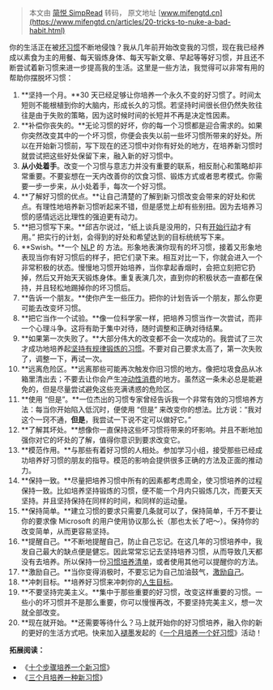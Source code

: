 > 本文由 [简悦 SimpRead](http://ksria.com/simpread/) 转码， 原文地址 [www.mifengtd.cn](https://www.mifengtd.cn/articles/20-tricks-to-nuke-a-bad-habit.html)

你的生活正在被[坏习惯](https://www.mifengtd.cn/articles/7-habits-of-highly-ineffective-people.html)不断地侵蚀？我从几年前开始改变我的习惯，现在我已经养成以素食为主的用餐、每天锻炼身体、每天写新文章、早起等等好习惯，并且还不断尝试着新习惯来进一步提高我的生活。这里是一些方法，我觉得可以非常有用的帮助你摆脱坏习惯：

1.  **坚持一个月。**30 天已经足够让你培养一个永久不变的好习惯了。时间太短则不能根植到你的大脑内，形成长久的习惯。若坚持时间很长但仍然失败往往是由于失败的策略，因为这时候时间的长短并不再是决定性因素。
2.  **补偿你丧失的。**无论习惯的好坏，你的每一个习惯都是迎合需求的。如果你突然改变其中的一个坏习惯，你便会丧失以前一些坏习惯所带来的好处。所以在开始新习惯前，写下现在的还习惯中对你有好处的地方，在培养新习惯时就尝试把这些好处保留下来，融入新的好习惯中。
3.  **从小处着手**。改变一个习惯与意志力并没有重要的联系，相反耐心和策略却非常重要。不要妄想在一天内改善你的饮食习惯、锻炼方式或者思考模式。你需要一步一步来，从小处着手，每次一个好习惯。
4.  **了解好习惯的优点。**让自己清楚的了解到新习惯改变会带来的好处和优点。有理性地培养新习惯听起来不错，但是感觉上却有些别扭。因为去培养习惯的感情远远比理性的强迫更有动力。
5.  **把习惯写下来。**邱吉尔说过，“纸上谈兵是没用的，只有[开始行动](https://www.mifengtd.cn/articles/7-ways-to-do-now.html)才有用。” 把实行的计划，会得到的好处和希望达到的目标统统写下来。
6.  **Swish。**一个 [NLP](http://en.wikipedia.org/wiki/Neuro-linguistic_programming) 的 方法。形象地表演你现有的坏习惯，接着又形象地表现当你有好习惯后的样子，把它们录下来。相互对比一下，你就会进入一个非常积极的状态。慢慢地习惯开始培养，当你拿起香烟时，会把立刻把它扔掉，然后又开始天天锻炼身体。重复表演几次，直到你的积极状态一直都在保持，并且轻松地踢掉你的坏习惯后。
7.  **告诉一个朋友。**使你产生一些压力。把你的计划告诉一个朋友，那么你更可能去改变坏习惯。
8.  **把它当作一个试验。**像一位科学家一样，把培养习惯当作一次尝试，而非一个心理斗争。这将有助于集中对待，随时调整和正确对待结果。
9.  **如果第一次失败了。**大部分伟大的改变都不会一次成功的。我尝试了三次才成功地培养起[坚持有规律锻炼的习惯](https://www.mifengtd.cn/articles/15-tips-to-restart-the-exercise-habit-and-how-to-keep-it.html)。不要对自己要求太高了，第一次失败了，调整一下，再试一次。
10.  **远离危险区。**远离那些可能再次触发你旧习惯的地方。像把垃圾食品从冰箱里清出去；不要去让你会产生[冲动性消费](https://www.mifengtd.cn/articles/ten-ways-to-avoid-financially-irresponsible-buying.html)的地方。虽然这一条未必总是能避免的，但是尽量尝试避免这些充满诱惑的危险区。
11.  **使用 “但是”。**一位杰出的习惯专家曾经告诉我一个非常有效的习惯培养方法：每当你开始陷入低沉时，便使用 “但是” 来改变你的想法。比方说：“我对这个一窍不通，**但是**，我尝试一下说不定可以做好它。”
12.  **了解其坏处。**想像你一直保持这些坏习惯将带来的坏影响。并且不断地加强你对它的坏处的了解，值得你意识到要求改变它。
13.  **模范作用。**与那些有着好习惯的人相处。参加学习小组，接受那些已经成功培养好习惯的朋友的指导。模范的影响会提供很多正确的方法及正面的推动力。
14.  **保持一致。**尽量把培养习惯中所有的因素都考虑周全，使习惯培养的过程保持一致。比如培养坚持锻炼的习惯，便不能一个月内只锻炼几次，而要天天坚持。并且坚持保持在同样的时间，和同样的运动量。
15.  **保持简单。**建立习惯的要求只需要几条就可以了，保持简单，千万不要让你的要求像 Microsoft 的用户使用协议那么长（那也太长了吧～）。保持你的改变简单，从而更容易坚持。
16.  **提醒自己。**不断地提醒自己，防止自己忘记。在这几年的习惯培养中，我发自己最大的缺点便是健忘。因此常常忘记去坚持培养习惯，从而导致几天都没有去培养。所以保持一份[习惯培养清单](https://www.mifengtd.cn/articles/how-to-use-habit-list.html)，或者使用其他可以提醒你的方法。
17.  **激励自己。**当你变得消极时，不要忘记为自己加油鼓气，[激励自己](https://www.mifengtd.cn/tags/%E6%BF%80%E5%8A%B1)。
18.  **冲刺目标。**培养好习惯来冲刺你的[人生目标](https://www.mifengtd.cn/articles/how-to-set-your-goals-summary.html)。
19.  **不要坚持完美主义。**集中于那些重要的好习惯，改变这样重要的习惯。一些小的坏习惯并不是那么重要，你可以慢慢再改，不要坚持完美主义，想一次就全部改变。
20.  **现在就开始。**还需要等待什么？马上就开始你的好习惯培养，融入你的新的更好的生活方式吧。快来加入[褪墨](https://www.mifengtd.cn/)发起的《[一个月培养一个好习惯](https://www.mifengtd.cn/articles/culture-a-habit-in-a-month.html)》活动！

**拓展阅读：**

*   《[十个步骤培养一个新习惯](https://www.mifengtd.cn/articles/10_tips_to_start_a_new_habit.html)》
*   《[三个月培养一种新习惯](https://www.mifengtd.cn/articles/build_a_new_habit_in_three_months.html)》